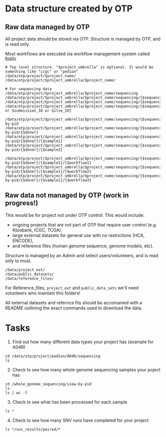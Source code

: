 # Data structure created by OTP

## Raw data managed by OTP

All project data should be stored via OTP. Structure is managed by OTP, and is read only.

Most workflows are executed via workflow management system called [`Roddy`](https://roddy-documentation.readthedocs.io/en/latest/)

```
# Top level structure. "$project_umbrella" is optional. It would be something like "icgc" or "pedion"
/data/otp/project/$project_name/
/data/otp/project/$project_umbrella/$project_name/

# For sequencing data
/data/otp/project/$project_umbrella/$project_name/sequencing
/data/otp/project/$project_umbrella/$project_name/sequencing/{$sequencing_type}
/data/otp/project/$project_umbrella/$project_name/sequencing/{$sequencing_type}/raw
/data/otp/project/$project_umbrella/$project_name/sequencing/{$sequencing_type}/raw/{flowcell_ID or $submission_ID or $ilse_ID}

/data/otp/project/$project_umbrella/$project_name/sequencing/{$sequencing_type}/view-by-pid
/data/otp/project/$project_umbrella/$project_name/sequencing/{$sequencing_type}/view-by-pid/{$doner}
/data/otp/project/$project_umbrella/$project_name/sequencing/{$sequencing_type}/view-by-pid/{$doner}/{$sample1}
/data/otp/project/$project_umbrella/$project_name/sequencing/{$sequencing_type}/view-by-pid/{$doner}/{$sample2}

/data/otp/project/$project_umbrella/$project_name/sequencing/{$sequencing_type}/view-by-pid/{$doner}/{$sample1}/{$workflow1}
/data/otp/project/$project_umbrella/$project_name/sequencing/{$sequencing_type}/view-by-pid/{$doner}/{$sample1}/{$workflow2}
/data/otp/project/$project_umbrella/$project_name/sequencing/{$sequencing_type}/view-by-pid/{$doner}/{$sample1}/{$workflow3}
```

## Raw data not managed by OTP (work in progress!)

This would be for project not under OTP control. This would include:
*  ongoing projects that are not part of OTP that require user control (e.g. Kbiobank, ICGC, TCGA), 
*  large external datasets for general use with no restrictions (HCA, ENCODE), 
*  and reference files (human genome sequence, genome models, etc). 

Structure is managed by an Admin and select users/volunteers, and is read only to most.

```
/data/project_ext/
/data/public_datasets/  
/data/reference_files/
```
For Reference_files, `project_ext` and `public_data_sets` we'll need volunteers who maintain this folders!

All external datasets and refernce fils should be accomanied with a README outlining the exact commands used to download the data.

# Tasks

1. Find out how many different data types your project has (example for A04R)
```
cd /data/otp/project/pedion/A04R/sequencing
ls
```
2. Check to see how many whole genome sequencing samples your poject has
```
cd /whole_genome_sequencing/view-by-pid
ls
ls | wc -l
```
3. Check to see what has been processed for each sample
```
ls *
```
4. Check to see how many SNV runs have completed for your project
```
ls */snv_results/paired/*

```

